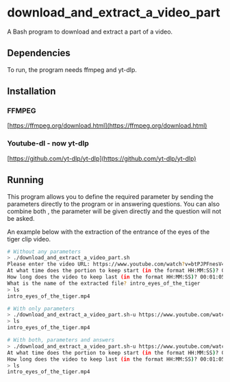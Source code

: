 # download_and_extract_a_video_part
A Bash program to download and extract a part of a video. 
## Dependencies
To run, the program needs ffmpeg and yt-dlp.
## Installation
### FFMPEG
[https://ffmpeg.org/download.html](https://ffmpeg.org/download.html)
### Youtube-dl - now yt-dlp
[https://github.com/yt-dlp/yt-dlp](https://github.com/yt-dlp/yt-dlp)
## Running
This program allows you to define the required parameter by sending the parameters directly to the program or in answering questions. You can also combine both , the parameter will be given directly and the question will not be asked.

An example below with the extraction of the entrance of the eyes of the tiger clip video.
```bash
# Without any parameters
> ./download_and_extract_a_video_part.sh  
Please enter the video URL: https://www.youtube.com/watch?v=btPJPFnesV4
At what time does the portion to keep start (in the format HH:MM:SS)? 00:00:00
How long does the video to keep last (in the format HH:MM:SS)? 00:01:05
What is the name of the extracted file? intro_eyes_of_the_tiger
> ls
intro_eyes_of_the_tiger.mp4

# With only parameters
> ./download_and_extract_a_video_part.sh-u https://www.youtube.com/watch?v=btPJPFnesV4 -s 00:00:00 -t 00:01:05 -o intro_eyes_of_the_tiger
> ls
intro_eyes_of_the_tiger.mp4

# With both, parameters and answers
> ./download_and_extract_a_video_part.sh-u https://www.youtube.com/watch?v=btPJPFnesV4 -o intro_eyes_of_the_tiger
At what time does the portion to keep start (in the format HH:MM:SS)? 00:00:00
How long does the video to keep last (in the format HH:MM:SS)? 00:01:05
> ls
intro_eyes_of_the_tiger.mp4
```

